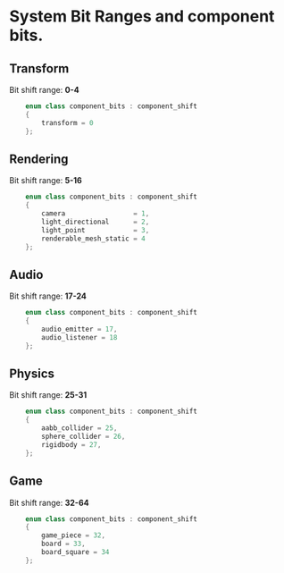 # System Bit Ranges and component bits. 


## Transform 

Bit shift range: **0-4**

```c++
	enum class component_bits : component_shift
	{
		transform = 0
	};
```

## Rendering
Bit shift range: **5-16**

```c++
	enum class component_bits : component_shift
	{
		camera                 = 1,
		light_directional      = 2,
		light_point            = 3,
		renderable_mesh_static = 4
	};
```

## Audio
Bit shift range: **17-24**

```c++
    enum class component_bits : component_shift
    {
        audio_emitter = 17,
        audio_listener = 18
    };
```

## Physics
Bit shift range: **25-31**
```c++
    enum class component_bits : component_shift
    {
        aabb_collider = 25,
        sphere_collider = 26,
        rigidbody = 27,
    };
```
## Game
Bit shift range: **32-64**

```c++
    enum class component_bits : component_shift
    {
        game_piece = 32,
		board = 33,
		board_square = 34
    };
```

